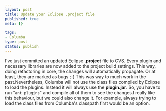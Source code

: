 ```yaml
--- 
layout: post
title: Update your Eclipse .project file
published: true
meta: {}

tags: 
- Columba
type: post
status: publish
---
```

I've just commited an updated Eclipse **.project** file to CVS.  Every plugin and necessary libraries are now added to the project build settings. This way, doing refactoring in core, the changes will automatically propagate. Or at least, they are marked as bugs ;-) This was way to much work in the past.Nevertheless, Columba will not use the class files compiled by Eclipse to load the plugins. Instead it will always use the **plugin.jar**. So, you have to run "``ant plugins``" and compile all of them to see the changes.I really like this behaviour, but we could also change it. For example, always trying to load the class files from Columba's classpath first would be an option.
